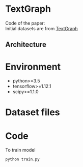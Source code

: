 # TextGraph
Code of the paper:  
Initial datasets are from [TextGraph]()
## Architecture

# Environment
* python>=3.5
* tensorflow>=1.12.1
* scipy>=1.1.0
# Dataset files

# Code
To train model 

    python train.py
    

